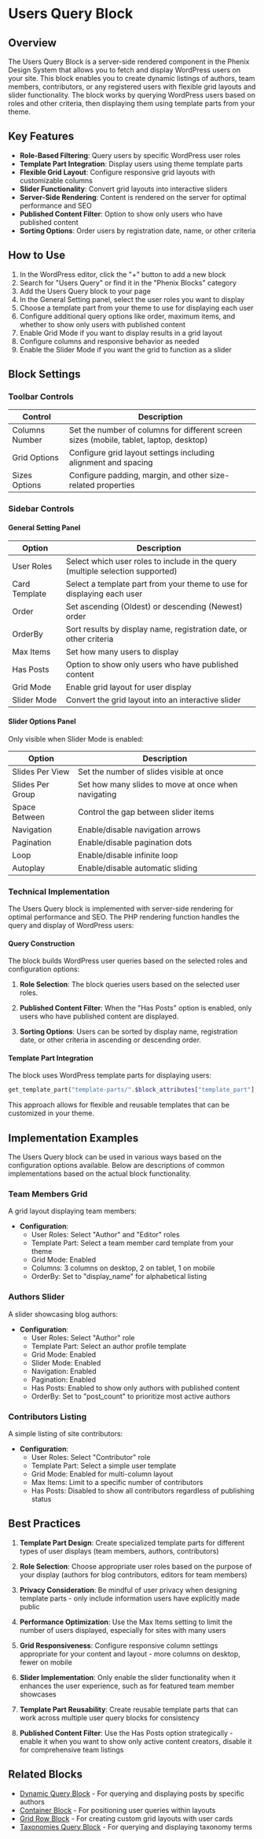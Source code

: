 # Users Query Block

## Overview

The Users Query Block is a server-side rendered component in the Phenix Design System that allows you to fetch and display WordPress users on your site. This block enables you to create dynamic listings of authors, team members, contributors, or any registered users with flexible grid layouts and slider functionality. The block works by querying WordPress users based on roles and other criteria, then displaying them using template parts from your theme.

## Key Features

- **Role-Based Filtering**: Query users by specific WordPress user roles
- **Template Part Integration**: Display users using theme template parts
- **Flexible Grid Layout**: Configure responsive grid layouts with customizable columns
- **Slider Functionality**: Convert grid layouts into interactive sliders
- **Server-Side Rendering**: Content is rendered on the server for optimal performance and SEO
- **Published Content Filter**: Option to show only users who have published content
- **Sorting Options**: Order users by registration date, name, or other criteria

## How to Use

1. In the WordPress editor, click the "+" button to add a new block
2. Search for "Users Query" or find it in the "Phenix Blocks" category
3. Add the Users Query block to your page
4. In the General Setting panel, select the user roles you want to display
5. Choose a template part from your theme to use for displaying each user
6. Configure additional query options like order, maximum items, and whether to show only users with published content
7. Enable Grid Mode if you want to display results in a grid layout
8. Configure columns and responsive behavior as needed
9. Enable the Slider Mode if you want the grid to function as a slider

## Block Settings

### Toolbar Controls

| Control | Description |
|---------|-------------|
| Columns Number | Set the number of columns for different screen sizes (mobile, tablet, laptop, desktop) |
| Grid Options | Configure grid layout settings including alignment and spacing |
| Sizes Options | Configure padding, margin, and other size-related properties |

### Sidebar Controls

#### General Setting Panel

| Option | Description |
|--------|-------------|
| User Roles | Select which user roles to include in the query (multiple selection supported) |
| Card Template | Select a template part from your theme to use for displaying each user |
| Order | Set ascending (Oldest) or descending (Newest) order |
| OrderBy | Sort results by display name, registration date, or other criteria |
| Max Items | Set how many users to display |
| Has Posts | Option to show only users who have published content |
| Grid Mode | Enable grid layout for user display |
| Slider Mode | Convert the grid layout into an interactive slider |

#### Slider Options Panel

Only visible when Slider Mode is enabled:

| Option | Description |
|--------|-------------|
| Slides Per View | Set the number of slides visible at once |
| Slides Per Group | Set how many slides to move at once when navigating |
| Space Between | Control the gap between slider items |
| Navigation | Enable/disable navigation arrows |
| Pagination | Enable/disable pagination dots |
| Loop | Enable/disable infinite loop |
| Autoplay | Enable/disable automatic sliding |

### Technical Implementation

The Users Query block is implemented with server-side rendering for optimal performance and SEO. The PHP rendering function handles the query and display of WordPress users:

#### Query Construction

The block builds WordPress user queries based on the selected roles and configuration options:

1. **Role Selection**: The block queries users based on the selected user roles.

2. **Published Content Filter**: When the "Has Posts" option is enabled, only users who have published content are displayed.

3. **Sorting Options**: Users can be sorted by display name, registration date, or other criteria in ascending or descending order.

#### Template Part Integration

The block uses WordPress template parts for displaying users:

```php
get_template_part("template-parts/".$block_attributes["template_part"], null, $user);
```

This approach allows for flexible and reusable templates that can be customized in your theme.

## Implementation Examples

The Users Query block can be used in various ways based on the configuration options available. Below are descriptions of common implementations based on the actual block functionality.

### Team Members Grid

A grid layout displaying team members:

- **Configuration**:
  - User Roles: Select "Author" and "Editor" roles
  - Template Part: Select a team member card template from your theme
  - Grid Mode: Enabled
  - Columns: 3 columns on desktop, 2 on tablet, 1 on mobile
  - OrderBy: Set to "display_name" for alphabetical listing

### Authors Slider

A slider showcasing blog authors:

- **Configuration**:
  - User Roles: Select "Author" role
  - Template Part: Select an author profile template
  - Grid Mode: Enabled
  - Slider Mode: Enabled
  - Navigation: Enabled
  - Pagination: Enabled
  - Has Posts: Enabled to show only authors with published content
  - OrderBy: Set to "post_count" to prioritize most active authors

### Contributors Listing

A simple listing of site contributors:

- **Configuration**:
  - User Roles: Select "Contributor" role
  - Template Part: Select a simple user template
  - Grid Mode: Enabled for multi-column layout
  - Max Items: Limit to a specific number of contributors
  - Has Posts: Disabled to show all contributors regardless of publishing status

## Best Practices

1. **Template Part Design**: Create specialized template parts for different types of user displays (team members, authors, contributors)

2. **Role Selection**: Choose appropriate user roles based on the purpose of your display (authors for blog contributors, editors for team members)

3. **Privacy Consideration**: Be mindful of user privacy when designing template parts - only include information users have explicitly made public

4. **Performance Optimization**: Use the Max Items setting to limit the number of users displayed, especially for sites with many users

5. **Grid Responsiveness**: Configure responsive column settings appropriate for your content and layout - more columns on desktop, fewer on mobile

6. **Slider Implementation**: Only enable the slider functionality when it enhances the user experience, such as for featured team member showcases

7. **Template Part Reusability**: Create reusable template parts that can work across multiple user query blocks for consistency

8. **Published Content Filter**: Use the Has Posts option strategically - enable it when you want to show only active content creators, disable it for comprehensive team listings

## Related Blocks

- [Dynamic Query Block](./dynamic-query-block.md) - For querying and displaying posts by specific authors
- [Container Block](./container-block.md) - For positioning user queries within layouts
- [Grid Row Block](./grid-row-block.md) - For creating custom grid layouts with user cards
- [Taxonomies Query Block](./taxonomies-query-block.md) - For querying and displaying taxonomy terms

